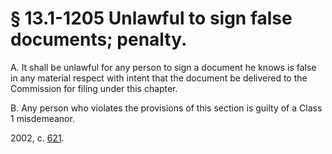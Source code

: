 # § 13.1-1205 Unlawful to sign false documents; penalty.

<p>A. It shall be unlawful for any person to sign a document he knows is false in any material respect with intent that the document be delivered to the Commission for filing under this chapter.</p><p>B. Any person who violates the provisions of this section is guilty of a Class 1 misdemeanor.</p><p>2002, c. <a href='http://lis.virginia.gov/cgi-bin/legp604.exe?021+ful+CHAP0621'>621</a>.</p>